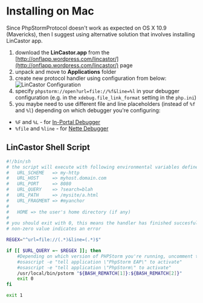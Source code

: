# Installing on Mac

Since PhpStormProtocol doesn't work as expected on OS X 10.9 (Mavericks), then I suggest using alternative solution that involves installing LinCastor app.

1. download the __LinCastor.app__ from the [http://onflapp.wordpress.com/lincastor/](http://onflapp.wordpress.com/lincastor/) page
2. unpack and move to __Applications__ folder
3. create new protocol handler using configuration from below:
![LinCastor Configuration](LinCastorConfig.png)
4. specify `phpstorm://open?url=file://%f&line=%l` in your debugger configuration (e.g. in the `xdebug.file_link_format` setting in the `php.ini`)
5. you maybe need to use different file and line placeholders (instead of `%f` and `%l`) depending on which debugger you're configuring:
 * `%F` and `%L` - for [In-Portal Debugger](http://www.in-portal.org/)
 * `%file` and `%line` - for [Nette Debugger](http://pla.nette.org/en/how-open-files-in-ide-from-debugger)

## LinCastor Shell Script

```bash
#!/bin/sh
# the script will execute with following environmental variables defined:
#   URL_SCHEME   => my-http
#   URL_HOST     => myhost.domain.com
#   URL_PORT     => 8080
#   URL_QUERY    => ?search=blah
#   URL_PATH     => /mysite/a.html
#   URL_FRAGMENT => #myanchor
#
#   HOME => the user's home directory (if any)
#
# you should exit with 0, this means the handler has finished succesfully
# non-zero value indicates an error

REGEX="^url=file://(.*)&line=(.*)$"

if [[ $URL_QUERY =~ $REGEX ]]; then
	#Depending on which version of PHPStorm you're running, uncomment the appropriate app name:
	#osascript -e "tell application \"PhpStorm EAP\" to activate"
	#osascript -e "tell application \"PhpStorm\" to activate"
	/usr/local/bin/pstorm "${BASH_REMATCH[1]}:${BASH_REMATCH[2]}"
	exit 0
fi

exit 1
```
